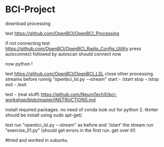 # BCI-Project


download processing

test
  https://github.com/OpenBCI/OpenBCI_Processing

if not connecting
test
  https://github.com/OpenBCI/OpenBCI_Radio_Config_Utility
  press autoconnect followed by autoscan
  should connect now

now python !

test
  https://github.com/OpenBCI/OpenBCI_LSL
  close other processing streams before runnig "openbci_lsl.py --stream"
  start - /start
  stop - /stop
  exit - /exit
  
test - (real stuff)
  https://github.com/NeuroTechX/bci-workshop/blob/master/INSTRUCTIONS.md
  
  install required packages. no need of conda
  look out for python 2. tkinter should be install using sudo apt-get)
  
test
  run "openbci_lsl.py --stream" as before and '/start' the stream
  run "exercise_01.py" (should get errors in the first run. get over it!)
  
  
#tried and worked in xubuntu.
